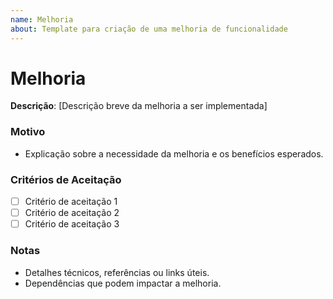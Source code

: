```yaml
---
name: Melhoria
about: Template para criação de uma melhoria de funcionalidade
---
```


# Melhoria

**Descrição**: [Descrição breve da melhoria a ser implementada]

### Motivo

- Explicação sobre a necessidade da melhoria e os benefícios esperados.

### Critérios de Aceitação

- [ ] Critério de aceitação 1
- [ ] Critério de aceitação 2
- [ ] Critério de aceitação 3

### Notas

- Detalhes técnicos, referências ou links úteis.
- Dependências que podem impactar a melhoria.
